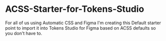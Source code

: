# ACSS-Starter-for-Tokens-Studio
For all of us using Automatic CSS and Figma I'm creating this Default starter point to import it into Tokens Studio for Figma based on ACSS defaults so you don't have to.

